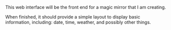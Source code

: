 This web interface will be the front end for a magic mirror that I am creating.

When finished, it should provide a simple layout to display basic information, including: date, time, weather, and possibly other things.

